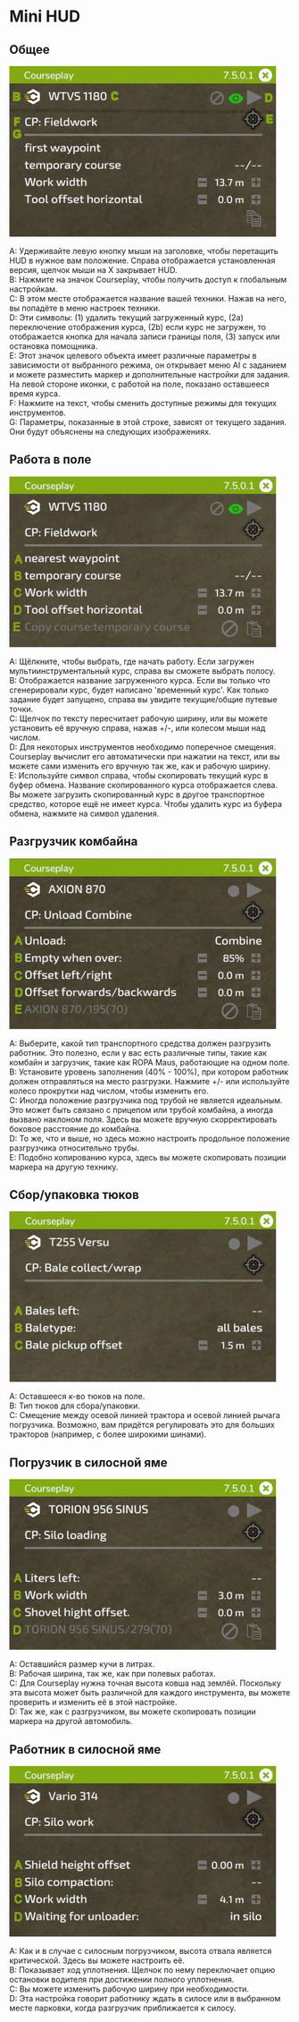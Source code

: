 # Mini HUD

## Общее
![Image](../assets/images/minihudhelp_general_0_0_478_305.png)

  
A: Удерживайте левую кнопку мыши на заголовке, чтобы перетащить HUD в нужное вам положение. Справа отображается установленная версия, щелчок мыши на Х закрывает HUD.  
B: Нажмите на значок Courseplay, чтобы получить доступ к глобальным настройкам.  
C: В этом месте отображается название вашей техники. Нажав на него, вы попадёте в меню настроек техники.  
D: Эти символы: (1) удалить текущий загруженный курс, (2a) переключение отображения курса, (2b) если курс не загружен, то отображается кнопка для начала записи границы поля, (3) запуск или остановка помощника.  
E: Этот значок целевого объекта имеет различные параметры в зависимости от выбранного режима, он открывает меню AI с заданием и можете разместить маркер и дополнительные настройки для задания. На левой стороне иконки, с работой на поле, показано оставшееся время курса.  
F: Нажмите на текст, чтобы сменить доступные режимы для текущих инструментов.  
G: Параметры, показанные в этой строке, зависят от текущего задания. Они будут объяснены на следующих изображениях.  

## Работа в поле
![Image](../assets/images/minihudhelp_fieldwork_0_0_478_305.png)

  
A: Щёлкните, чтобы выбрать, где начать работу. Если загружен мультиинструментальный курс, справа вы сможете выбрать полосу.  
B: Отображается название загруженного курса. Если вы только что сгенерировали курс, будет написано 'временный курс'. Как только задание будет запущено, справа вы увидите текущие/общие путевые точки.  
C: Щелчок по тексту пересчитает рабочую ширину, или вы можете установить её вручную справа, нажав +/-, или колесом мыши над числом.  
D: Для некоторых инструментов необходимо поперечное смещения. Courseplay вычислит его автоматически при нажатии на текст, или вы можете сами изменить его вручную так же, как и рабочую ширину.  
E: Используйте символ справа, чтобы скопировать текущий курс в буфер обмена. Название скопированного курса отображается слева. Вы можете загрузить скопированный курс в другое транспортное средство, которое ещё не имеет курса. Чтобы удалить курс из буфера обмена, нажмите на символ удаления.  

## Разгрузчик комбайна
![Image](../assets/images/minihudhelp_combineunload_0_0_478_305.png)

  
A: Выберите, какой тип транспортного средства должен разгрузить работник. Это полезно, если у вас есть различные типы, такие как комбайн и загрузчик, такие как ROPA Maus, работающие на одном поле.  
B: Установите уровень заполнения (40% - 100%), при котором работник должен отправляться на место разгрузки. Нажмите +/- или используйте колесо прокрутки над числом, чтобы изменить его.  
C: Иногда положение разгрузчика под трубой не является идеальным. Это может быть связано с прицепом или трубой комбайна, а иногда вызвано наклоном поля. Здесь вы можете вручную скорректировать боковое расстояние до комбайна.  
D: То же, что и выше, но здесь можно настроить продольное положение разгрузчика относительно трубы.  
E: Подобно копированию курса, здесь вы можете скопировать позиции маркера на другую технику.  

## Сбор/упаковка тюков
![Image](../assets/images/minihudhelp_balecollect_0_0_478_305.png)

  
A: Оставшееся к-во тюков на поле.  
B: Тип тюков для сбора/упаковки.  
C: Смещение между осевой линией трактора и осевой линией рычага погрузчика. Возможно, вам придётся регулировать это для больших тракторов (например, с более широкими шинами).  

## Погрузчик в силосной яме
![Image](../assets/images/minihudhelp_siloloader_0_0_478_305.png)

  
A: Оставшийся размер кучи в литрах.  
B: Рабочая ширина, так же, как при полевых работах.  
C: Для Courseplay нужна точная высота ковша над землёй. Поскольку эта высота может быть различной для каждого инструмента, вы можете проверить и изменить её в этой настройке.  
D: Так же, как с разгрузчиком, вы можете скопировать позиции маркера на другой автомобиль.  

## Работник в силосной яме
![Image](../assets/images/minihudhelp_siloworker_0_0_478_305.png)

  
A: Как и в случае с силосным погрузчиком, высота отвала является критической. Здесь вы можете настроить её.  
B: Показывает ход уплотнения. Щелчок по нему переключает опцию остановки водителя при достижении полного уплотнения.  
C: Вы можете изменить рабочую ширину при необходимости.  
D: Эта настройка говорит работнику ждать в силосе или в выбранном месте парковки, когда разгрузчик приближается к силосу.  

